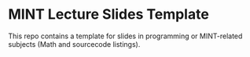 # MINT Lecture Slides Template

This repo contains a template for slides in programming or MINT-related subjects (Math and sourcecode listings).
